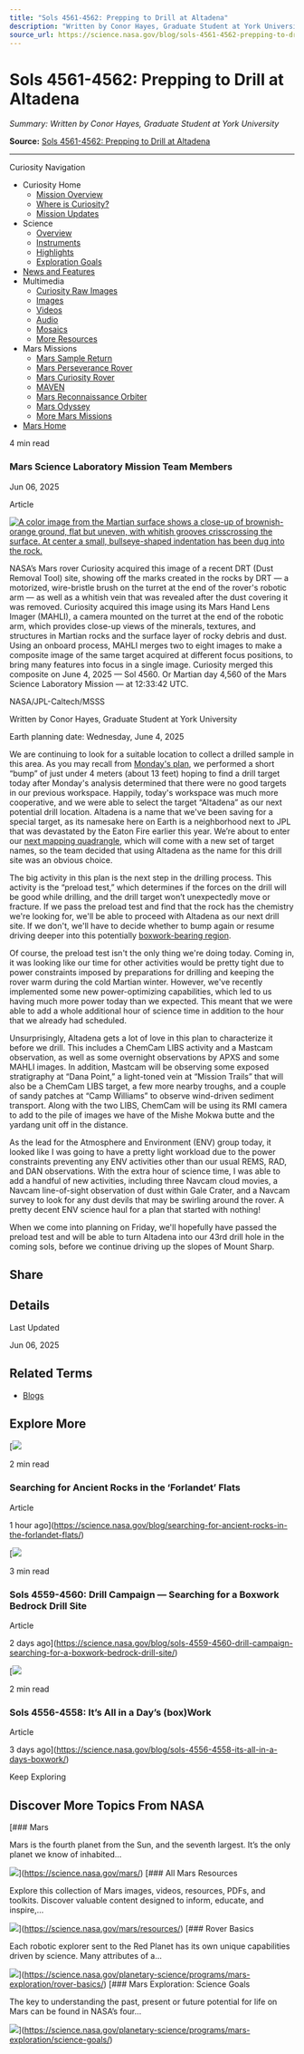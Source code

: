 ```yaml
---
title: "Sols 4561-4562: Prepping to Drill at Altadena"
description: "Written by Conor Hayes, Graduate Student at York University"
source_url: https://science.nasa.gov/blog/sols-4561-4562-prepping-to-drill-at-altadena/
---
```


# Sols 4561-4562: Prepping to Drill at Altadena

*Summary: Written by Conor Hayes, Graduate Student at York University*

**Source:** [Sols 4561-4562: Prepping to Drill at Altadena](https://science.nasa.gov/blog/sols-4561-4562-prepping-to-drill-at-altadena/)

---

Curiosity Navigation

- Curiosity Home
  - [Mission Overview](https://science.nasa.gov/mission/msl-curiosity/)
  - [Where is Curiosity?](https://science.nasa.gov/mission/msl-curiosity/location-map/)
  - [Mission Updates](https://science.nasa.gov/mission/msl-curiosity/science-updates/)
- Science
  - [Overview](https://science.nasa.gov/mission/msl-curiosity/science/)
  - [Instruments](https://science.nasa.gov/mission/msl-curiosity/science-instruments/)
  - [Highlights](https://science.nasa.gov/mission/msl-curiosity/science-highlights/)
  - [Exploration Goals](https://science.nasa.gov/planetary-science/programs/mars-exploration/science-goals/)
- [News and Features](https://science.nasa.gov/mission/msl-curiosity/stories/)
- Multimedia
  - [Curiosity Raw Images](https://mars.nasa.gov/msl/multimedia/raw-images/)
  - [Images](https://science.nasa.gov/mars/resources/?categories=1961&exclude_child_pages=false&layout=grid&listing_page=no&listing_page_category_id=1961&number_of_items=15&order=DESC&orderby=date&current_page=1&requesting_id=310905&science_only=false&show_content_type_tags=yes&show_excerpts=yes&show_pagination=true&show_readtime=no&show_thumbnails=yes&response_format=html&post_types=resource&meta_fields=%7B%22types%22%3A%5B%22images%22%5D%7D&search_query=curiosity)
  - [Videos](https://science.nasa.gov/mars/resources/?categories=1961&exclude_child_pages=false&layout=grid&listing_page=no&listing_page_category_id=1961&number_of_items=15&order=DESC&orderby=date&current_page=1&requesting_id=310905&science_only=false&show_content_type_tags=yes&show_excerpts=yes&show_pagination=true&show_readtime=no&show_thumbnails=yes&response_format=html&post_types=resource&meta_fields=%7B%22types%22%3A%5B%22videos%22%5D%7D&search_query=curiosity)
  - [Audio](https://science.nasa.gov/mars/resources/?categories=1961&exclude_child_pages=false&layout=grid&listing_page=no&listing_page_category_id=1961&number_of_items=15&order=DESC&orderby=date&current_page=1&requesting_id=310905&science_only=false&show_content_type_tags=yes&show_excerpts=yes&show_pagination=true&show_readtime=no&show_thumbnails=yes&response_format=html&post_types=resource&meta_fields=%7B%22types%22%3A%5B%22audio%22%5D%7D&search_query=curiosity)
  - [Mosaics](https://science.nasa.gov/mars/resources/?categories=1961&exclude_child_pages=false&layout=grid&listing_page=no&listing_page_category_id=1961&number_of_items=15&order=DESC&orderby=date&current_page=1&requesting_id=310905&science_only=false&show_content_type_tags=yes&show_excerpts=yes&show_pagination=true&show_readtime=no&show_thumbnails=yes&response_format=html&post_types=resource&meta_fields=%7B%22types%22%3A%5B%22mosaics%22%5D%7D&search_query=curiosity)
  - [More Resources](https://science.nasa.gov/mars/resources/)
- Mars Missions
  - [Mars Sample Return](https://science.nasa.gov/mission/mars-sample-return/)
  - [Mars Perseverance Rover](https://science.nasa.gov/mission/mars-2020-perseverance/)
  - [Mars Curiosity Rover](https://science.nasa.gov/mission/msl-curiosity/)
  - [MAVEN](https://science.nasa.gov/mission/maven/)
  - [Mars Reconnaissance Orbiter](https://science.nasa.gov/mission/mars-reconnaissance-orbiter/)
  - [Mars Odyssey](https://science.nasa.gov/mission/odyssey/)
  - [More Mars Missions](https://science.nasa.gov/planetary-science/programs/mars-exploration/#missions)
- [Mars Home](https://science.nasa.gov/mars/)

4 min read

### Mars Science Laboratory Mission Team Members

Jun 06, 2025

Article

[![A color image from the Martian surface shows a close-up of brownish-orange ground, flat but uneven, with whitish grooves crisscrossing the surface. At center a small, bullseye-shaped indentation has been dug into the rock.](https://assets.science.nasa.gov/dynamicimage/assets/science/missions/msl/2025/curiosity-rover-updates/june/https___mars.nasa.gov_msl-raw-images_msss_04560_mhli_4560MH0001630001603946R00_DXXX.jpg?w=1584&h=1184&fit=clip&crop=faces%2Cfocalpoint)](https://assets.science.nasa.gov/dynamicimage/assets/science/missions/msl/2025/curiosity-rover-updates/june/https___mars.nasa.gov_msl-raw-images_msss_04560_mhli_4560MH0001630001603946R00_DXXX.jpg?w=1584&h=1184&fit=clip&crop=faces%2Cfocalpoint)

NASA’s Mars rover Curiosity acquired this image of a recent DRT (Dust Removal Tool) site, showing off the marks created in the rocks by DRT — a motorized, wire-bristle brush on the turret at the end of the rover's robotic arm — as well as a whitish vein that was revealed after the dust covering it was removed. Curiosity acquired this image using its Mars Hand Lens Imager (MAHLI), a camera mounted on the turret at the end of the robotic arm, which provides close-up views of the minerals, textures, and structures in Martian rocks and the surface layer of rocky debris and dust. Using an onboard process, MAHLI merges two to eight images to make a composite image of the same target acquired at different focus positions, to bring many features into focus in a single image. Curiosity merged this composite on June 4, 2025 — Sol 4560. Or Martian day 4,560 of the Mars Science Laboratory Mission — at 12:33:42 UTC.

NASA/JPL-Caltech/MSSS

Written by Conor Hayes, Graduate Student at York University

Earth planning date: Wednesday, June 4, 2025

We are continuing to look for a suitable location to collect a drilled sample in this area. As you may recall from [Monday's plan](https://science.nasa.gov/blog/sols-4559-4560-drill-campaign-searching-for-a-boxwork-bedrock-drill-site/), we performed a short “bump” of just under 4 meters (about 13 feet) hoping to find a drill target today after Monday's analysis determined that there were no good targets in our previous workspace. Happily, today's workspace was much more cooperative, and we were able to select the target “Altadena” as our next potential drill location. Altadena is a name that we've been saving for a special target, as its namesake here on Earth is a neighborhood next to JPL that was devastated by the Eaton Fire earlier this year. We’re about to enter our [next mapping quadrangle](https://www.jpl.nasa.gov/images/pia25914-curiositys-quadrant-themes/), which will come with a new set of target names, so the team decided that using Altadena as the name for this drill site was an obvious choice.

The big activity in this plan is the next step in the drilling process. This activity is the “preload test,” which determines if the forces on the drill will be good while drilling, and the drill target won’t unexpectedly move or fracture. If we pass the preload test and find that the rock has the chemistry we're looking for, we'll be able to proceed with Altadena as our next drill site. If we don't, we'll have to decide whether to bump again or resume driving deeper into this potentially [boxwork-bearing region](https://science.nasa.gov/resource/hirise-views-mount-sharps-boxwork/).

Of course, the preload test isn't the only thing we're doing today. Coming in, it was looking like our time for other activities would be pretty tight due to power constraints imposed by preparations for drilling and keeping the rover warm during the cold Martian winter. However, we've recently implemented some new power-optimizing capabilities, which led to us having much more power today than we expected. This meant that we were able to add a whole additional hour of science time in addition to the hour that we already had scheduled.

Unsurprisingly, Altadena gets a lot of love in this plan to characterize it before we drill. This includes a ChemCam LIBS activity and a Mastcam observation, as well as some overnight observations by APXS and some MAHLI images. In addition, Mastcam will be observing some exposed stratigraphy at “Dana Point,” a light-toned vein at “Mission Trails” that will also be a ChemCam LIBS target, a few more nearby troughs, and a couple of sandy patches at “Camp Williams” to observe wind-driven sediment transport. Along with the two LIBS, ChemCam will be using its RMI camera to add to the pile of images we have of the Mishe Mokwa butte and the yardang unit off in the distance.

As the lead for the Atmosphere and Environment (ENV) group today, it looked like I was going to have a pretty light workload due to the power constraints preventing any ENV activities other than our usual REMS, RAD, and DAN observations. With the extra hour of science time, I was able to add a handful of new activities, including three Navcam cloud movies, a Navcam line-of-sight observation of dust within Gale Crater, and a Navcam survey to look for any dust devils that may be swirling around the rover. A pretty decent ENV science haul for a plan that started with nothing!

When we come into planning on Friday, we'll hopefully have passed the preload test and will be able to turn Altadena into our 43rd drill hole in the coming sols, before we continue driving up the slopes of Mount Sharp.

## Share

## Details

Last Updated

Jun 06, 2025

## Related Terms

- [Blogs](https://www.nasa.gov/nasa-blogs/)

## Explore More

[![](https://assets.science.nasa.gov/dynamicimage/assets/science/missions/mars2020/2025/perseverance-rover-updates/Mars_Perseverance_NLF_1512_0801175461_522ECM_N0740000NCAM02512_04_195J.png?w=1288&h=968&fit=clip&crop=faces%2Cfocalpoint)

2 min read

### Searching for Ancient Rocks in the ‘Forlandet’ Flats

Article

1 hour ago](https://science.nasa.gov/blog/searching-for-ancient-rocks-in-the-forlandet-flats/)

[![](https://assets.science.nasa.gov/dynamicimage/assets/science/missions/msl/2025/curiosity-rover-updates/june/https___mars.nasa.gov_msl-raw-images_proj_msl_redops_ods_surface_sol_04558_opgs_edr_ncam_NLB_802135058EDR_F1161890NCAM00353M_.jpg?w=1024&h=1024&fit=clip&crop=faces%2Cfocalpoint)

3 min read

### Sols 4559-4560: Drill Campaign — Searching for a Boxwork Bedrock Drill Site

Article

2 days ago](https://science.nasa.gov/blog/sols-4559-4560-drill-campaign-searching-for-a-boxwork-bedrock-drill-site/)

[![](https://assets.science.nasa.gov/dynamicimage/assets/science/missions/msl/2025/curiosity-rover-updates/may/https___mars.nasa.gov_msl-raw-images_proj_msl_redops_ods_surface_sol_04558_opgs_edr_ncam_NRB_802135089EDR_F1161890NCAM00353M_.jpg?w=1024&h=1024&fit=clip&crop=faces%2Cfocalpoint)

2 min read

### Sols 4556-4558: It’s All in a Day’s (box)Work

Article

3 days ago](https://science.nasa.gov/blog/sols-4556-4558-its-all-in-a-days-boxwork/)

Keep Exploring

## Discover More Topics From NASA

[### Mars

Mars is the fourth planet from the Sun, and the seventh largest. It’s the only planet we know of inhabited…

![](https://science.nasa.gov/wp-content/uploads/2023/04/272_MarsInSight_poster-jpg.webp?w=1536)](https://science.nasa.gov/mars/)
[### All Mars Resources

Explore this collection of Mars images, videos, resources, PDFs, and toolkits. Discover valuable content designed to inform, educate, and inspire,…

![](https://assets.science.nasa.gov/dynamicimage/assets/science/psd/mars/resources/detail_files/2/5/25757_1-PIA24543-Curiositys-Selfie-at-Mont-Mercou-main-web.jpg?w=1200&h=792&fit=clip&crop=faces%2Cfocalpoint)](https://science.nasa.gov/mars/resources/)
[### Rover Basics

Each robotic explorer sent to the Red Planet has its own unique capabilities driven by science. Many attributes of a…

![](https://science.nasa.gov/wp-content/uploads/2024/02/mars-perseverance-si1-0045-0670932474-015ecm-n0031416srlc07021-000085j-e1720460405906.png?w=1197)](https://science.nasa.gov/planetary-science/programs/mars-exploration/rover-basics/)
[### Mars Exploration: Science Goals

The key to understanding the past, present or future potential for life on Mars can be found in NASA’s four…

![](https://assets.science.nasa.gov/dynamicimage/assets/science/psd/solar/2023/07/Color-enhanced_view_of_Jezero_crater_on_Mars.jpeg?w=1600&h=900&fit=clip&crop=faces%2Cfocalpoint)](https://science.nasa.gov/planetary-science/programs/mars-exploration/science-goals/)